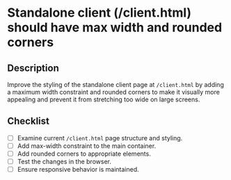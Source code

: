 # Standalone client (/client.html) should have max width and rounded corners

## Description

Improve the styling of the standalone client page at `/client.html` by adding a maximum width constraint and rounded corners to make it visually more appealing and prevent it from stretching too wide on large screens.

## Checklist

- [ ] Examine current `/client.html` page structure and styling.
- [ ] Add max-width constraint to the main container.
- [ ] Add rounded corners to appropriate elements.
- [ ] Test the changes in the browser.
- [ ] Ensure responsive behavior is maintained.